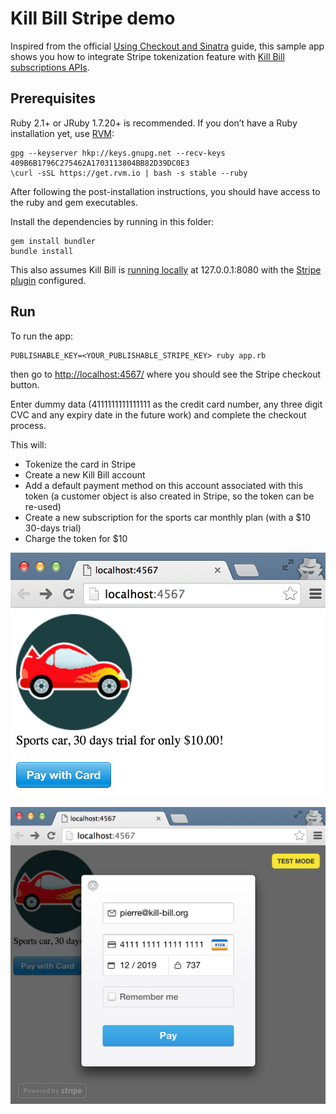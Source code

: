 Kill Bill Stripe demo
=====================

Inspired from the official [Using Checkout and Sinatra](https://stripe.com/docs/checkout/sinatra) guide, this sample app shows you how to integrate Stripe tokenization feature with [Kill Bill subscriptions APIs](http://docs.killbill.io/0.16/userguide_subscription.html).

Prerequisites
-------------

Ruby 2.1+ or JRuby 1.7.20+ is recommended. If you don’t have a Ruby installation yet, use [RVM](https://rvm.io/rvm/install):

```
gpg --keyserver hkp://keys.gnupg.net --recv-keys 409B6B1796C275462A1703113804BB82D39DC0E3
\curl -sSL https://get.rvm.io | bash -s stable --ruby
```

After following the post-installation instructions, you should have access to the ruby and gem executables.

Install the dependencies by running in this folder:

```
gem install bundler
bundle install
```

This also assumes Kill Bill is [running locally](http://docs.killbill.io/0.16/getting_started.html) at 127.0.0.1:8080 with the [Stripe plugin](https://github.com/killbill/killbill-stripe-plugin) configured.

Run
---

To run the app:

```
PUBLISHABLE_KEY=<YOUR_PUBLISHABLE_STRIPE_KEY> ruby app.rb
```

then go to [http://localhost:4567/](http://localhost:4567/) where you should see the Stripe checkout button.

Enter dummy data (4111111111111111 as the credit card number, any three digit CVC and any expiry date in the future work) and complete the checkout process.

This will:

* Tokenize the card in Stripe
* Create a new Kill Bill account
* Add a default payment method on this account associated with this token (a customer object is also created in Stripe, so the token can be re-used)
* Create a new subscription for the sports car monthly plan (with a $10 30-days trial)
* Charge the token for $10

![Shopping cart](./screen1.png)

![Checkout](./screen2.png)
